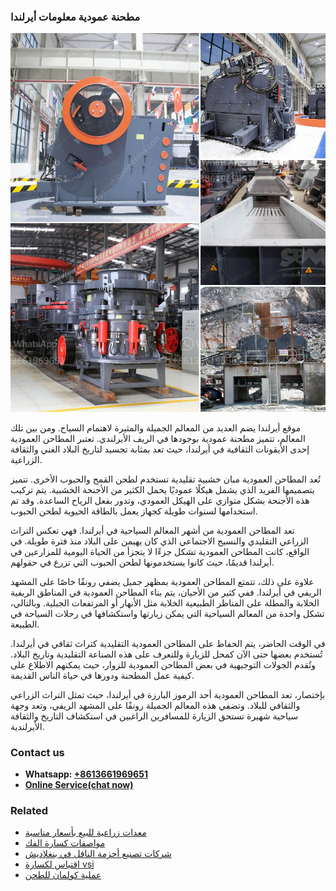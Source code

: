 <h3>مطحنة عمودية معلومات أيرلندا</h3><img src='1701854131.jpg' alt=''><p>موقع أيرلندا يضم العديد من المعالم الجميلة والمثيرة لاهتمام السياح. ومن بين تلك المعالم، تتميز مطحنة عمودية بوجودها في الريف الأيرلندي. تعتبر المطاحن العمودية إحدى الأيقونات الثقافية في أيرلندا، حيث تعد بمثابة تجسيد لتاريخ البلاد الغني والثقافة الزراعية.</p><p>تُعد المطاحن العمودية مبان خشبية تقليدية تستخدم لطحن القمح والحبوب الأخرى. تتميز بتصميمها الفريد الذي يشمل هيكلًا عموديًا يحمل الكثير من الأجنحة الخشبية. يتم تركيب هذه الأجنحة بشكل متوازي على الهيكل العمودي، وتدور بفعل الرياح الساعدة. وقد تم استخدامها لسنوات طويلة كجهاز يعمل بالطاقة الحيوية لطحن الحبوب.</p><p>تعد المطاحن العمودية من أشهر المعالم السياحية في أيرلندا. فهي تعكس التراث الزراعي التقليدي والنسيج الاجتماعي الذي كان يهيمن على البلاد منذ فترة طويلة. في الواقع، كانت المطاحن العمودية تشكل جزءًا لا يتجزأ من الحياة اليومية للمزارعين في أيرلندا قديمًا، حيث كانوا يستخدمونها لطحن الحبوب التي تزرع في حقولهم.</p><p>علاوة على ذلك، تتمتع المطاحن العمودية بمظهر جميل يضفي رونقًا خاصًا على المشهد الريفي في أيرلندا. ففي كثير من الأحيان، يتم بناء المطاحن العمودية في المناطق الريفية الخلابة والمطلة على المناظر الطبيعية الخلابة مثل الأنهار أو المرتفعات الجبلية. وبالتالي، تشكل واحدة من المعالم السياحية التي يمكن زيارتها واستكشافها في رحلات السياحة في الطبيعة.</p><p>في الوقت الحاضر، يتم الحفاظ على المطاحن العمودية التقليدية كتراث ثقافي في أيرلندا. تُستخدم بعضها حتى الآن كمحل للزيارة وللتعرف على هذه الصناعة التقليدية وتاريخ البلاد. وتُقدم الجولات التوجيهية في بعض المطاحن العمودية للزوار، حيث يمكنهم الاطلاع على كيفية عمل المطحنة ودورها في حياة الناس القديمة.</p><p>بإختصار، تعد المطاحن العمودية أحد الرموز البارزة في أيرلندا، حيث تمثل التراث الزراعي والثقافي للبلاد. وتضفي هذه المعالم الجميلة رونقًا على المشهد الريفي، وتعد وجهة سياحية شهيرة تستحق الزيارة للمسافرين الراغبين في استكشاف التاريخ والثقافة الأيرلندية.</p><h3>Contact us</h3><ul><li><strong>Whatsapp:&nbsp;<a href="https://wa.me/8613661969651">+8613661969651</a></strong></li><li><a href="https://swt.shibang-china.com/?git&amp;zhl&amp;مطحنة عمودية معلومات أيرلندا"><strong>Online Service(chat now)</strong></a></li></ul><h3>Related</h3><ul><li><a href='معدات زراعية للبيع بأسعار مناسبة.md'>معدات زراعية للبيع بأسعار مناسبة</a></li><li><a href='مواصفات كسارة الفك.md'>مواصفات كسارة الفك</a></li><li><a href='شركات تصنيع أحزمة الناقل في بنغلاديش.md'>شركات تصنيع أحزمة الناقل في بنغلاديش</a></li><li><a href='اقتباس لكسارة vsi.md'>اقتباس لكسارة vsi</a></li><li><a href='عملية كولمان للطحن.md'>عملية كولمان للطحن</a></li></ul>
